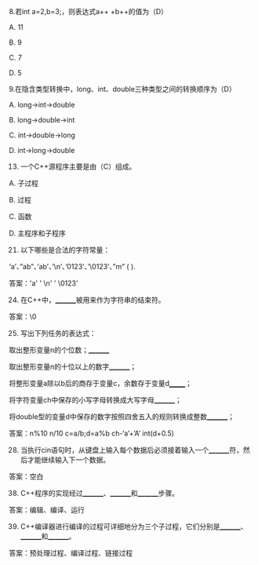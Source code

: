 8.若int a=2,b=3;，则表达式a++ +b++的值为（D）

A. 11

B. 9

C. 7

D. 5

9.在隐含类型转换中，long、int、double三种类型之间的转换顺序为（D）

A. long->int->double

B. long->double->int

C. int->double->long

D. int->long->double

13. 一个C++源程序主要是由（C）组成。

A. 子过程

B. 过程

C. 函数

D. 主程序和子程序

21. 以下哪些是合法的字符常量：

‘a’、”ab”、’ab’、’\n’、’0123’、’\0123’、”m” (    ).

答案：'a' ' \n' ' \0123'



24. 在C++中，▁▁▁被用来作为字符串的结束符。

答案：\0

25. 写出下列任务的表达式：

取出整形变量n的个位数；▁▁▁

取出整形变量n的十位以上的数字▁▁▁；

将整形变量a除以b后的商存于变量c，余数存于变量d▁▁▁；

将字符变量ch中保存的小写字母转换成大写字母▁▁▁；

将double型的变量d中保存的数字按照四舍五入的规则转换成整数▁▁▁；

答案：n%10    n/10    c=a/b;d=a%b    ch-‘a’+’A’    int(d+0.5)

28. 当执行cin语句时，从键盘上输入每个数据后必须接着输入一个▁▁▁符，然后才能继续输入下一个数据。

答案：空白

38. C++程序的实现经过▁▁▁、▁▁▁和▁▁▁步骤。

答案：编辑、编译、运行

39. C++编译器进行编译的过程可详细地分为三个子过程，它们分别是▁▁▁、▁▁▁和▁▁▁。

答案：预处理过程、编译过程、链接过程
